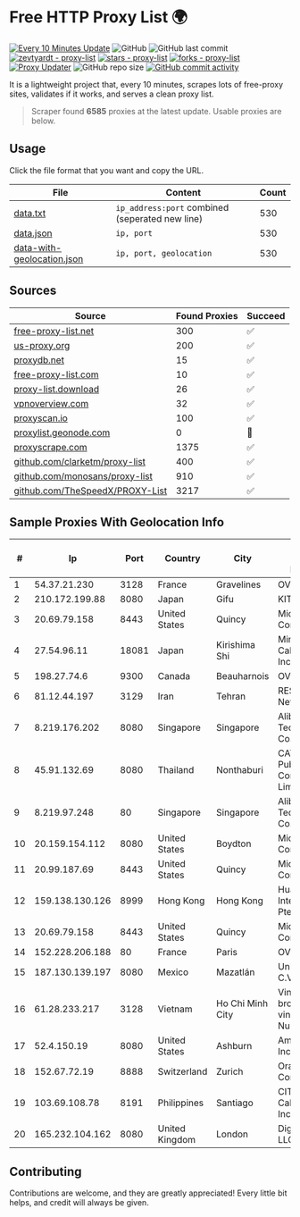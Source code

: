 
# Free HTTP Proxy List 🌍

[![Every 10 Minutes Update](https://github.com/mertguvencli/http-proxy-list/actions/workflows/main.yml/badge.svg?branch=main)](https://github.com/mertguvencli/http-proxy-list/actions/workflows/main.yml)
![GitHub](https://img.shields.io/github/license/mertguvencli/http-proxy-list)
![GitHub last commit](https://img.shields.io/github/last-commit/mertguvencli/http-proxy-list)
[![zevtyardt - proxy-list](https://img.shields.io/static/v1?label=zevtyardt&message=proxy-list&color=blue&logo=github)](https://github.com/zevtyardt/proxy-list "Go to GitHub repo")
[![stars - proxy-list](https://img.shields.io/github/stars/zevtyardt/proxy-list?style=social)](https://github.com/zevtyardt/proxy-list)
[![forks - proxy-list](https://img.shields.io/github/forks/zevtyardt/proxy-list?style=social)](https://github.com/zevtyardt/proxy-list)
[![Proxy Updater](https://github.com/zevtyardt/proxy-list/workflows/Proxy%20Updater/badge.svg)](https://github.com/zevtyardt/proxy-list/actions?query=workflow:"Proxy+Updater")
![GitHub repo size](https://img.shields.io/github/repo-size/zevtyardt/proxy-list)
[![GitHub commit activity](https://img.shields.io/github/commit-activity/m/zevtyardt/proxy-list?logo=commits)](https://github.com/zevtyardt/proxy-list/commits/main)

It is a lightweight project that, every 10 minutes, scrapes lots of free-proxy sites, validates if it works, and serves a clean proxy list.

> Scraper found **6585** proxies at the latest update. Usable proxies are below.

## Usage

Click the file format that you want and copy the URL.

|File|Content|Count|
|----|-------|-----|
|[data.txt](https://raw.githubusercontent.com/mertguvencli/http-proxy-list/main/proxy-list/data.txt)|`ip_address:port` combined (seperated new line)|530|
|[data.json](https://raw.githubusercontent.com/mertguvencli/http-proxy-list/main/proxy-list/data.json)|`ip, port`|530|
|[data-with-geolocation.json](https://raw.githubusercontent.com/mertguvencli/http-proxy-list/main/proxy-list/data-with-geolocation.json)|`ip, port, geolocation`|530|

## Sources

|Source|Found Proxies|Succeed|
|------|-------------|-------|
|[free-proxy-list.net](https://free-proxy-list.net)|300|✅|
|[us-proxy.org](https://www.us-proxy.org)|200|✅|
|[proxydb.net](http://proxydb.net)|15|✅|
|[free-proxy-list.com](https://free-proxy-list.com/?page=&port=&type%5B%5D=http&type%5B%5D=https&up_time=0&search=Search)|10|✅|
|[proxy-list.download](https://www.proxy-list.download/HTTP)|26|✅|
|[vpnoverview.com](https://vpnoverview.com/privacy/anonymous-browsing/free-proxy-servers)|32|✅|
|[proxyscan.io](https://www.proxyscan.io)|100|✅|
|[proxylist.geonode.com](https://proxylist.geonode.com/api/proxy-list?limit=300&page=1&sort_by=lastChecked&sort_type=desc&protocols=http,https)|0|🚫|
|[proxyscrape.com](https://api.proxyscrape.com/v2/?request=displayproxies&protocol=http&timeout=10000&country=all&ssl=all&anonymity=all)|1375|✅|
|[github.com/clarketm/proxy-list](https://raw.githubusercontent.com/clarketm/proxy-list/master/proxy-list-raw.txt)|400|✅|
|[github.com/monosans/proxy-list](https://raw.githubusercontent.com/monosans/proxy-list/main/proxies/http.txt)|910|✅|
|[github.com/TheSpeedX/PROXY-List](https://raw.githubusercontent.com/TheSpeedX/PROXY-List/master/http.txt)|3217|✅|


## Sample Proxies With Geolocation Info

|#|Ip|Port|Country|City|Internet Service Provider|
|-|--|----|-------|----|-------------------------|
|1|54.37.21.230|3128|France|Gravelines|OVH SAS|
|2|210.172.199.88|8080|Japan|Gifu|KITAGATA|
|3|20.69.79.158|8443|United States|Quincy|Microsoft Corporation|
|4|27.54.96.11|18081|Japan|Kirishima Shi|Minamikyusyu CableTV Net Inc.|
|5|198.27.74.6|9300|Canada|Beauharnois|OVH SAS|
|6|81.12.44.197|3129|Iran|Tehran|RESPINA Networks|
|7|8.219.176.202|8080|Singapore|Singapore|Alibaba (US) Technology Co., Ltd.|
|8|45.91.132.69|8080|Thailand|Nonthaburi|CAT Telecom Public Company Limited|
|9|8.219.97.248|80|Singapore|Singapore|Alibaba (US) Technology Co., Ltd.|
|10|20.159.154.112|8080|United States|Boydton|Microsoft Corporation|
|11|20.99.187.69|8443|United States|Quincy|Microsoft Corporation|
|12|159.138.130.126|8999|Hong Kong|Hong Kong|Huawei International Pte. Ltd.|
|13|20.69.79.158|8443|United States|Quincy|Microsoft Corporation|
|14|152.228.206.188|80|France|Paris|OVH SAS|
|15|187.130.139.197|8080|Mexico|Mazatlán|Uninet S.A. de C.V.|
|16|61.28.233.217|3128|Vietnam|Ho Chi Minh City|Vinadata broadcast via vinagame AS Number|
|17|52.4.150.19|8080|United States|Ashburn|Amazon.com, Inc.|
|18|152.67.72.19|8888|Switzerland|Zurich|Oracle Corporation|
|19|103.69.108.78|8191|Philippines|Santiago|CITI Cableworld Inc.|
|20|165.232.104.162|8080|United Kingdom|London|DigitalOcean, LLC|



## Contributing

Contributions are welcome, and they are greatly appreciated! Every
little bit helps, and credit will always be given.

